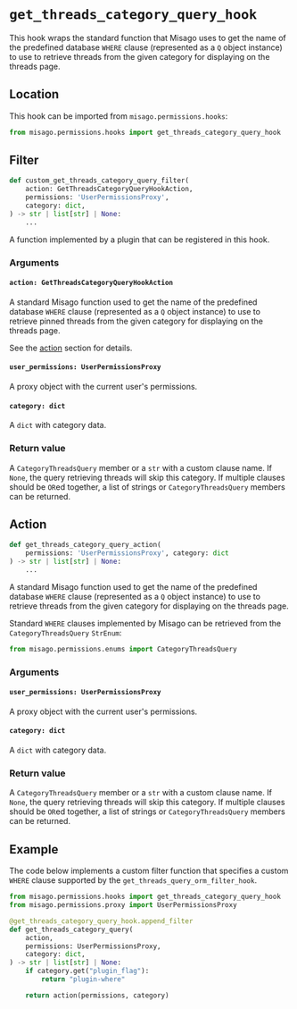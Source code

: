 # `get_threads_category_query_hook`

This hook wraps the standard function that Misago uses to get the name of the predefined database `WHERE` clause (represented as a `Q` object instance) to use to retrieve threads from the given category for displaying on the threads page.


## Location

This hook can be imported from `misago.permissions.hooks`:

```python
from misago.permissions.hooks import get_threads_category_query_hook
```


## Filter

```python
def custom_get_threads_category_query_filter(
    action: GetThreadsCategoryQueryHookAction,
    permissions: 'UserPermissionsProxy',
    category: dict,
) -> str | list[str] | None:
    ...
```

A function implemented by a plugin that can be registered in this hook.


### Arguments

#### `action: GetThreadsCategoryQueryHookAction`

A standard Misago function used to get the name of the predefined database `WHERE` clause (represented as a `Q` object instance) to use to retrieve pinned threads from the given category for displaying on the threads page.

See the [action](#action) section for details.


#### `user_permissions: UserPermissionsProxy`

A proxy object with the current user's permissions.


#### `category: dict`

A `dict` with category data.


### Return value

A `CategoryThreadsQuery` member or a `str` with a custom clause name. If `None`, the query retrieving threads will skip this category. If multiple clauses should be `OR`ed together, a list of strings or `CategoryThreadsQuery` members can be returned.


## Action

```python
def get_threads_category_query_action(
    permissions: 'UserPermissionsProxy', category: dict
) -> str | list[str] | None:
    ...
```

A standard Misago function used to get the name of the predefined database `WHERE` clause (represented as a `Q` object instance) to use to retrieve threads from the given category for displaying on the threads page.

Standard `WHERE` clauses implemented by Misago can be retrieved from the `CategoryThreadsQuery` `StrEnum`:

```python
from misago.permissions.enums import CategoryThreadsQuery
```


### Arguments

#### `user_permissions: UserPermissionsProxy`

A proxy object with the current user's permissions.


#### `category: dict`

A `dict` with category data.


### Return value

A `CategoryThreadsQuery` member or a `str` with a custom clause name. If `None`, the query retrieving threads will skip this category. If multiple clauses should be `OR`ed together, a list of strings or `CategoryThreadsQuery` members can be returned.


## Example

The code below implements a custom filter function that specifies a custom `WHERE` clause supported by the `get_threads_query_orm_filter_hook`.

```python
from misago.permissions.hooks import get_threads_category_query_hook
from misago.permissions.proxy import UserPermissionsProxy

@get_threads_category_query_hook.append_filter
def get_threads_category_query(
    action,
    permissions: UserPermissionsProxy,
    category: dict,
) -> str | list[str] | None:
    if category.get("plugin_flag"):
        return "plugin-where"

    return action(permissions, category)
```